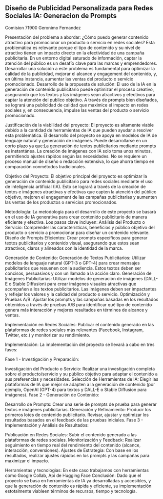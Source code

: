 # 
Diseño de Publicidad Personalizada para Redes Sociales
IA: Generacion de Prompts
-
Comision 71900
Geronimo Fernandez

Presentación del problema a abordar:
¿Cómo puedo generar contenido atractivo para promocionar un producto o servicio en redes
sociales?
Esta problemática es relevante porque el tipo de contenido y su nivel de atractivo tienen un
impacto directo en la efectividad de una campaña publicitaria. En un entorno digital saturado
de información, captar la atención del público es un desafío clave para las marcas y
emprendedores.
Desarrollar una solución a este problema es fundamental para optimizar la calidad de la
publicidad, mejorar el alcance y engagement del contenido, y, en última instancia, aumentar
las ventas del producto o servicio promocionado.
Desarrollo de la propuesta de solución:
El uso de la IA en la generación de contenido publicitario puede optimizar el proceso creativo,
asegurando que los textos y las imágenes sean atractivos y efectivos para captar la atención
del publico objetivo. A través de prompts bien diseñados, se logrará una publicidad de calidad
que maximice el impacto en redes sociales y, en consecuencia, impulse las ventas del
producto o servicio promocionado.

Justificación de la viabilidad del proyecto:
El proyecto es altamente viable debido a la cantidad de herramientas de IA que pueden ayudar
a resolver esta problemática. El desarrollo del proyecto se apoya en modelos de IA de lenguaje
natural y generación de imágenes. Puede desarrollarse en un corto plazo ya que:La generación
de textos publicitarios mediante prompts es instantánea. La creación de imágenes con IA solo
toma unos minutos, permitiendo ajustes rápidos según las necesidades. No se requiere un
proceso manual de diseño o redacción extensiva, lo que ahorra tiempo en comparación conmétodos tradicionales.

Objetivo del Proyecto:
El objetivo principal del proyecto es optimizar la generación de contenido publicitario para redes sociales mediante el uso de inteligencia artificial (IA). Esto se logrará a través de la creación de textos e imágenes atractivas y efectivas que capten la atención del público objetivo, mejoren el engagement de las campañas publicitarias y aumenten las ventas de los productos o servicios promocionados.

Metodología:
La metodología para el desarrollo de este proyecto se basará en el uso de IA generativa para crear contenido publicitario de manera eficiente y efectiva. Los pasos clave incluyen:
Análisis del Producto o Servicio: Comprender las características, beneficios y público objetivo del producto o servicio a promocionar para diseñar un contenido relevante.
Diseño de Prompts Eficientes: Crear prompts específicos para generar textos publicitarios y contenido visual, asegurando que estos sean atractivos, claros y alineados con la identidad de la marca.

Generación de Contenido:
Generación de Textos Publicitarios: Utilizar modelos de lenguaje natural (GPT-3 o GPT-4) para crear mensajes publicitarios que resuenen con la audiencia. Estos textos deben ser concisos, persuasivos y con un llamado a la acción claro.
Generación de Imágenes Publicitarias: Utilizar modelos de generación de imágenes (DALL-E o Stable Diffusion) para crear imágenes visuales atractivas que acompañen a los textos publicitarios. Las imágenes deben ser impactantes y reflejar los valores y la calidad del producto o servicio.
Optimización y Pruebas A/B: Ajustar los prompts y las campañas basadas en los resultados obtenidos a través de pruebas A/B para identificar qué tipo de contenido genera más interacción y mejores resultados en términos de alcance y ventas.

Implementación en Redes Sociales: Publicar el contenido generado en las plataformas de redes sociales más relevantes (Facebook, Instagram, Twitter, etc.) y monitorizar su rendimiento.

Implementación:
La implementación del proyecto se llevará a cabo en tres fases:

Fase 1 - Investigación y Preparación:

Investigación del Producto o Servicio: Realizar una investigación completa sobre el producto/servicio y su público objetivo para adaptar el contenido a sus preferencias y necesidades.
Selección de Herramientas de IA: Elegir las plataformas de IA que mejor se adapten a la generación de contenido (por ejemplo, OpenAI (GPT-4) para textos y DALL-E o Stable Diffusion para imágenes).
Fase 2 - Generación de Contenido:

Desarrollo de Prompts: Crear una serie de prompts de prueba para generar textos e imágenes publicitarias.
Generación y Refinamiento: Producir los primeros lotes de contenido publicitario. Revisar, ajustar y optimizar los resultados basados en el feedback de las pruebas iniciales.
Fase 3 - Implementación y Análisis de Resultados:

Publicación en Redes Sociales: Subir el contenido generado a las plataformas de redes sociales.
Monitorización y Feedback: Realizar seguimiento en tiempo real del rendimiento del contenido (alcance, interacción, conversiones).
Ajustes de Estrategia: Con base en los resultados, realizar ajustes rápidos en los prompts y las campañas para maximizar el impacto.

Herramientas y tecnologias: En este caso trabajamos con herramientas como Google Collab, Api de Hugging Face 
Conclusión:
Dado que el proyecto se basa en herramientas de IA ya desarrolladas y accesibles, y que la generación de contenido es rápida y eficiente, su implementación estotalmente viableen términos de recursos, tiempo y tecnología.

